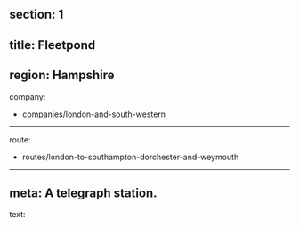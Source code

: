 ﻿section: 1
----
title: Fleetpond
----
region: Hampshire
----
company:
- companies/london-and-south-western
----
route:
- routes/london-to-southampton-dorchester-and-weymouth
----
meta: A telegraph station.
----
text: